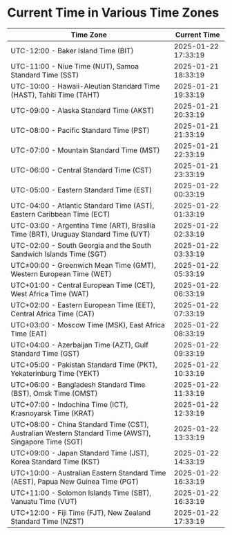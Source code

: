 # Current Time in Various Time Zones

| Time Zone | Current Time |
|-----------|--------------|
| UTC-12:00 - Baker Island Time (BIT) | 2025-01-22 17:33:19 |
| UTC-11:00 - Niue Time (NUT), Samoa Standard Time (SST) | 2025-01-21 18:33:19 |
| UTC-10:00 - Hawaii-Aleutian Standard Time (HAST), Tahiti Time (TAHT) | 2025-01-21 19:33:19 |
| UTC-09:00 - Alaska Standard Time (AKST) | 2025-01-21 20:33:19 |
| UTC-08:00 - Pacific Standard Time (PST) | 2025-01-21 21:33:19 |
| UTC-07:00 - Mountain Standard Time (MST) | 2025-01-21 22:33:19 |
| UTC-06:00 - Central Standard Time (CST) | 2025-01-21 23:33:19 |
| UTC-05:00 - Eastern Standard Time (EST) | 2025-01-22 00:33:19 |
| UTC-04:00 - Atlantic Standard Time (AST), Eastern Caribbean Time (ECT) | 2025-01-22 01:33:19 |
| UTC-03:00 - Argentina Time (ART), Brasília Time (BRT), Uruguay Standard Time (UYT) | 2025-01-22 02:33:19 |
| UTC-02:00 - South Georgia and the South Sandwich Islands Time (SGT) | 2025-01-22 03:33:19 |
| UTC±00:00 - Greenwich Mean Time (GMT), Western European Time (WET) | 2025-01-22 05:33:19 |
| UTC+01:00 - Central European Time (CET), West Africa Time (WAT) | 2025-01-22 06:33:19 |
| UTC+02:00 - Eastern European Time (EET), Central Africa Time (CAT) | 2025-01-22 07:33:19 |
| UTC+03:00 - Moscow Time (MSK), East Africa Time (EAT) | 2025-01-22 08:33:19 |
| UTC+04:00 - Azerbaijan Time (AZT), Gulf Standard Time (GST) | 2025-01-22 09:33:19 |
| UTC+05:00 - Pakistan Standard Time (PKT), Yekaterinburg Time (YEKT) | 2025-01-22 10:33:19 |
| UTC+06:00 - Bangladesh Standard Time (BST), Omsk Time (OMST) | 2025-01-22 11:33:19 |
| UTC+07:00 - Indochina Time (ICT), Krasnoyarsk Time (KRAT) | 2025-01-22 12:33:19 |
| UTC+08:00 - China Standard Time (CST), Australian Western Standard Time (AWST), Singapore Time (SGT) | 2025-01-22 13:33:19 |
| UTC+09:00 - Japan Standard Time (JST), Korea Standard Time (KST) | 2025-01-22 14:33:19 |
| UTC+10:00 - Australian Eastern Standard Time (AEST), Papua New Guinea Time (PGT) | 2025-01-22 16:33:19 |
| UTC+11:00 - Solomon Islands Time (SBT), Vanuatu Time (VUT) | 2025-01-22 16:33:19 |
| UTC+12:00 - Fiji Time (FJT), New Zealand Standard Time (NZST) | 2025-01-22 17:33:19 |
